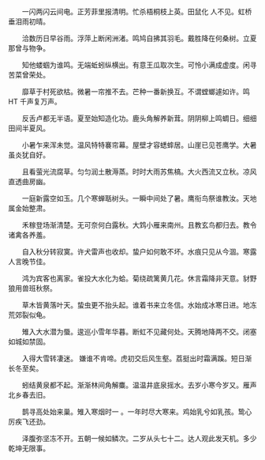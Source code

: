 <!-- { "loadSidebar": true } -->
　　一闪两闪云间电。正芳菲里报清明。忙杀梧桐枝上英。田鼠化 人不见。虹桥垂泪雨初晴。

　　洽数历日早谷雨。浮萍上断闲洲渚。鸣鸠自拂其羽毛。戴胜降在何桑树。立夏那曾与物争。

　　知他蝼蝈为谁鸣。无端蚯蚓纵横出。有意王瓜取次生。可怜小满成虚度。闲寻苦菜曾荣处。

　　靡草于村死欲枯。微暑一帘推不去。芒种一番新换互。不谓螳螂遽如许。鸣HT 千声复万声。

　　反舌卢都无半语。夏至始知造化功。鹿头角解养新茸。阴阴柳上鸣蜩日。细细田间半夏风。

　　小暑乍来浑未觉。温风特特褰帘幕。屋壁才容蟋蟀居。山崖已见苍鹰学。大暑虽炎犹自好。

　　且看萤光流腐草。匀匀润土散溽蒸。时时大雨苏焦槁。大火西流又立秋。凉风直透曲房幽。

　　一庭新露空如玉。几个寒蝉聒树头。一瞬中间处了暑。鹰衔鸟祭谁教汝。天地属金始整肃。

　　禾稼登场渐清楚。无可奈何白露秋。大鸩小雁来南州。且教玄鸟都归去。教令诸禽各养羞。

　　自入秋分转寂寞。许犬雷声也收却。蛰户如何敢不坏。水痕只见从今涸。寒露人言晚节佳。

　　鸿为宾客也离家。雀投大水化为蛤。菊绕疏篱黄几花。休言霜降非天意。豺野狼用兽班秋祭。

　　草木皆黄落叶天。蛰虫更不抬头起。谁着书来立冬信。水始成冰寒日进。地冻荒郊裂似龟。

　　雉入大水潜为蜃。逡巡小雪年华暮。断虹不见藏何处。天腾地降两不交。闭塞如城如禁固。

　　入得大雪转凄迷。 嫌谁不肯啼。虎初交后风生壑。荔挺出时霜满蹊。短日渐长冬至矣。

　　蚓结黄泉都不起。渐渐林间角解麋。温温井底泉摇水。去岁小寒今岁又。雁声北乡春去旧。

　　鹊寻高处始来巢。雉入寒烟时一 。一年时尽大寒来。鸡始乳兮如乳孩。鸷心厉疾飞还劲。

　　泽腹弥坚冻不开。五朝一候如鳞次。二岁从头七十二。达人观此发天机。多少乾坤无限事。

　　
